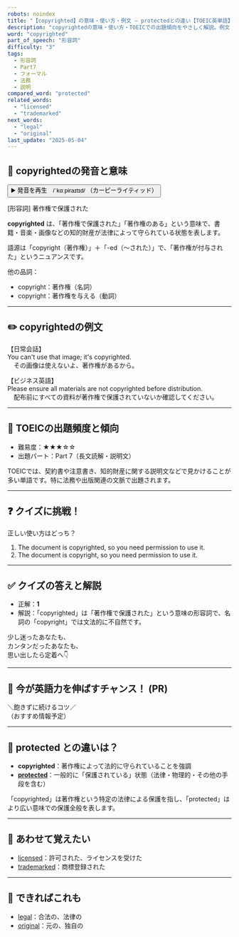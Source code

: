 ```yaml
---
robots: noindex
title: "【copyrighted】の意味・使い方・例文 ― protectedとの違い【TOEIC英単語】"
description: "copyrightedの意味・使い方・TOEICでの出題傾向をやさしく解説。例文・クイズ付きでprotectedとの違いもわかりやすく学べます。"
word: "copyrighted"
part_of_speech: "形容詞"
difficulty: "3"
tags:
  - 形容詞
  - Part7
  - フォーマル
  - 法務
  - 説明
compared_word: "protected"
related_words:
  - "licensed"
  - "trademarked"
next_words:
  - "legal"
  - "original"
last_update: "2025-05-04"
---
```


## 🔰 copyrightedの発音と意味

<button class="play-audio" onclick="playTTS('copyrighted')">
  <span class="play-audio-main">
    ▶️ 発音を再生　/ˈkɑːpiraɪtɪd/
  </span>
  <span class="play-audio-sub">
    （カーピーライティッド）
  </span>
</button>

[形容詞] 著作権で保護された

**copyrighted** は、「著作権で保護された」「著作権のある」という意味で、書籍・音楽・画像などの知的財産が法律によって守られている状態を表します。

語源は「copyright（著作権）」＋「-ed（～された）」で、「著作権が付与された」というニュアンスです。

他の品詞：  
- copyright：著作権（名詞）
- copyright：著作権を与える（動詞）

---

## ✏️ copyrightedの例文

【日常会話】  
You can't use that image; it's copyrighted.  
　その画像は使えないよ、著作権があるから。

【ビジネス英語】  
Please ensure all materials are not copyrighted before distribution.  
　配布前にすべての資料が著作権で保護されていないか確認してください。

---

## 🎯 TOEICの出題頻度と傾向

- 難易度：★★★☆☆
- 出題パート：Part 7（長文読解・説明文）

TOEICでは、契約書や注意書き、知的財産に関する説明文などで見かけることが多い単語です。特に法務や出版関連の文脈で出題されます。

---

## ❓ クイズに挑戦！

正しい使い方はどっち？

1. The document is copyrighted, so you need permission to use it.  
2. The document is copyright, so you need permission to use it.

---

## ✅ クイズの答えと解説

- 正解：**1**
- 解説：「copyrighted」は「著作権で保護された」という意味の形容詞で、名詞の「copyright」では文法的に不自然です。

少し迷ったあなたも、  
カンタンだったあなたも、  
思い出したら定着へ👇️

---

## 🚀 今が英語力を伸ばすチャンス！ (PR)

<div class="info-center">
＼飽きずに続けるコツ／<br>  
（おすすめ情報予定）
</div>

---

## 🤔  protected との違いは？

- **copyrighted**：著作権によって法的に守られていることを強調
- **[protected](/word/protected/)**：一般的に「保護されている」状態（法律・物理的・その他の手段を含む）

「copyrighted」は著作権という特定の法律による保護を指し、「protected」はより広い意味での保護全般を表します。

---

## 🧩 あわせて覚えたい

- [licensed](/word/licensed/)：許可された、ライセンスを受けた
- [trademarked](/word/trademarked/)：商標登録された

---

## 📖 できればこれも

- [legal](/word/legal/)：合法の、法律の
- [original](/word/original/)：元の、独自の

<!-- cvid: aid12_bid27 -->
